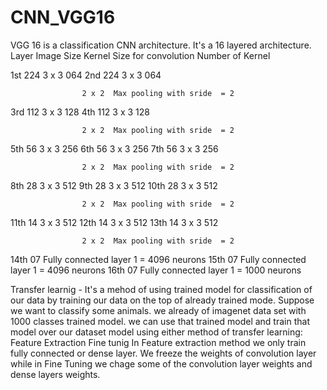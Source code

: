 # CNN_VGG16
VGG 16 is a classification CNN architecture. It's a 16 layered architecture. 
Layer     Image Size    Kernel Size for convolution   Number of Kernel

 1st        224                 3 x 3                       064
 2nd        224                 3 x 3                       064
 
                    2 x 2  Max pooling with sride  = 2
                    
 3rd        112                 3 x 3                       128
 4th        112                 3 x 3                       128
 
                    2 x 2  Max pooling with sride  = 2
                    
 5th        56                  3 x 3                       256
 6th        56                  3 x 3                       256
 7th        56                  3 x 3                       256
 
                    2 x 2  Max pooling with sride  = 2
                    
 8th        28                  3 x 3                       512
 9th        28                  3 x 3                       512
 10th       28                  3 x 3                       512
 
                    2 x 2  Max pooling with sride  = 2
                    
 11th       14                  3 x 3                       512
 12th       14                  3 x 3                       512
 13th       14                  3 x 3                       512
 
                    2 x 2  Max pooling with sride  = 2
                    
 14th       07      Fully connected layer 1 = 4096 neurons
 15th       07      Fully connected layer 1 = 4096 neurons
 16th       07      Fully connected layer 1 = 1000 neurons
 
Transfer learnig - It's a mehod of using trained model for classification of our data by training our data on the top of already trained mode. Suppose we want to classify some animals. we already of imagenet data set with 1000 classes trained model. we can use that trained model and train that model over our dataset model using either method of transfer learning:
   Feature Extraction
   Fine tunig
In Feature extraction method we only train fully connected or dense layer. We freeze the weights of convolution layer while in Fine Tuning we chage some of the convolution layer weights and dense layers weights. 

 
 
